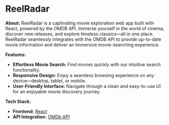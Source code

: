 # ReelRadar

**About:**
ReelRadar is a captivating movie exploration web app built with React, powered by the OMDB API. Immerse yourself in the world of cinema, discover new releases, and explore timeless classics—all in one place. ReelRadar seamlessly integrates with the OMDB API to provide up-to-date movie information and deliver an immersive movie-searching experience.

**Features:**
- **Effortless Movie Search:** Find movies quickly with our intuitive search functionality.
- **Responsive Design:** Enjoy a seamless browsing experience on any device—desktop, tablet, or mobile.
- **User-Friendly Interface:** Navigate through a clean and easy-to-use UI for an enjoyable movie discovery journey.

**Tech Stack:**
- **Frontend:** [React](https://reactjs.org/)
- **API Integration:** [OMDb API](https://www.omdbapi.com/)
